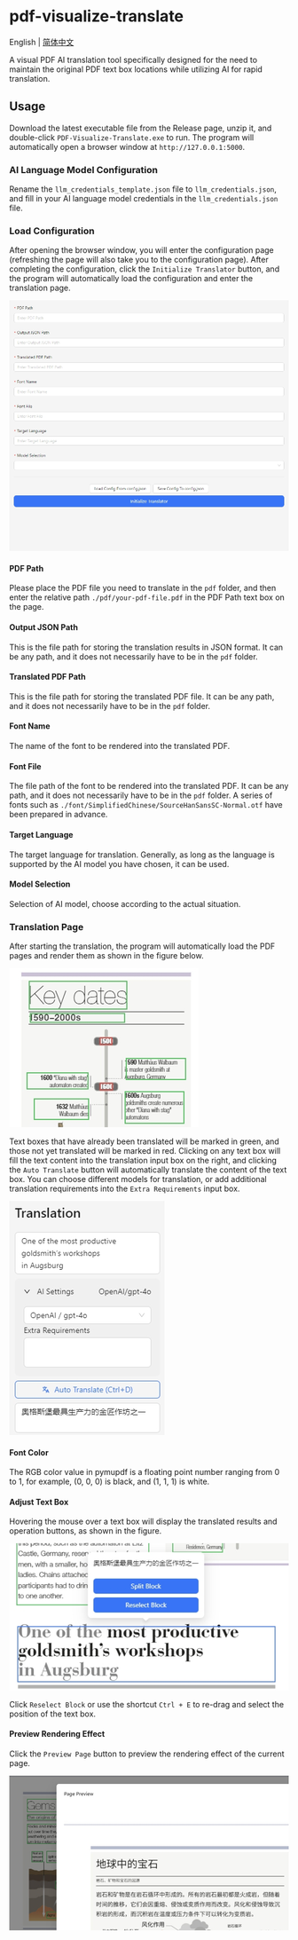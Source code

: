# pdf-visualize-translate

English | [简体中文](README_zh.md)

A visual PDF AI translation tool specifically designed for the need to maintain the original PDF text box locations while utilizing AI for rapid translation.

## Usage

Download the latest executable file from the Release page, unzip it, and double-click `PDF-Visualize-Translate.exe` to run. The program will automatically open a browser window at `http://127.0.0.1:5000`.

### AI Language Model Configuration
Rename the `llm_credentials_template.json` file to `llm_credentials.json`, and fill in your AI language model credentials in the `llm_credentials.json` file.

### Load Configuration
After opening the browser window, you will enter the configuration page (refreshing the page will also take you to the configuration page). After completing the configuration, click the `Initialize Translator` button, and the program will automatically load the configuration and enter the translation page.

![config](./resource/images/config.jpg)

#### PDF Path
Please place the PDF file you need to translate in the `pdf` folder, and then enter the relative path `./pdf/your-pdf-file.pdf` in the PDF Path text box on the page.

#### Output JSON Path
This is the file path for storing the translation results in JSON format. It can be any path, and it does not necessarily have to be in the `pdf` folder.

#### Translated PDF Path
This is the file path for storing the translated PDF file. It can be any path, and it does not necessarily have to be in the `pdf` folder.

#### Font Name
The name of the font to be rendered into the translated PDF.

#### Font File
The file path of the font to be rendered into the translated PDF. It can be any path, and it does not necessarily have to be in the `pdf` folder. A series of fonts such as `./font/SimplifiedChinese/SourceHanSansSC-Normal.otf` have been prepared in advance.

#### Target Language
The target language for translation. Generally, as long as the language is supported by the AI model you have chosen, it can be used.

#### Model Selection
Selection of AI model, choose according to the actual situation.

### Translation Page

After starting the translation, the program will automatically load the PDF pages and render them as shown in the figure below.

![blocks](./resource/images/blocks.jpg)

Text boxes that have already been translated will be marked in green, and those not yet translated will be marked in red. Clicking on any text box will fill the text content into the translation input box on the right, and clicking the `Auto Translate` button will automatically translate the content of the text box. You can choose different models for translation, or add additional translation requirements into the `Extra Requirements` input box.

![translate-settings](./resource/images/translate-settings.jpg)

#### Font Color
The RGB color value in pymupdf is a floating point number ranging from 0 to 1, for example, (0, 0, 0) is black, and (1, 1, 1) is white.

#### Adjust Text Box
Hovering the mouse over a text box will display the translated results and operation buttons, as shown in the figure.

![block-actions](./resource/images/block-actions.jpg)

Click `Reselect Block` or use the shortcut `Ctrl + E` to re-drag and select the position of the text box.

#### Preview Rendering Effect
Click the `Preview Page` button to preview the rendering effect of the current page.

![translations](./resource/images/translations.jpg)